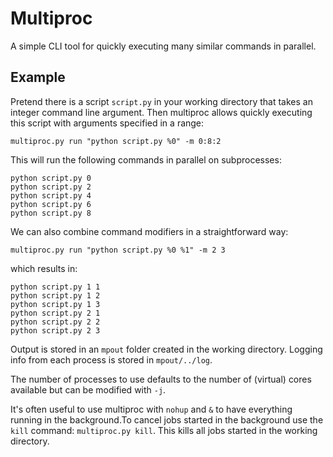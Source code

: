 # Multiproc

A simple CLI tool for quickly executing many similar commands in parallel.

## Example

Pretend there is a script `script.py` in your working directory that takes an integer command line argument. Then multiproc allows quickly executing this script with arguments specified in a range:

```
multiproc.py run "python script.py %0" -m 0:8:2
```

This will run the following commands in parallel on subprocesses:

```
python script.py 0
python script.py 2
python script.py 4
python script.py 6
python script.py 8
```

We can also combine command modifiers in a straightforward way:

```
multiproc.py run "python script.py %0 %1" -m 2 3
```

which results in:

```
python script.py 1 1
python script.py 1 2
python script.py 1 3
python script.py 2 1
python script.py 2 2
python script.py 2 3
```

Output is stored in an `mpout` folder created in the working directory. Logging info from each process is stored in `mpout/../log`.

The number of processes to use defaults to the number of (virtual) cores available but can be modified with `-j`.

It's often useful to use multiproc with `nohup` and `&` to have everything running in the background.To cancel jobs started in the background use the `kill` command: `multiproc.py kill`. This kills all jobs started in the working directory.

